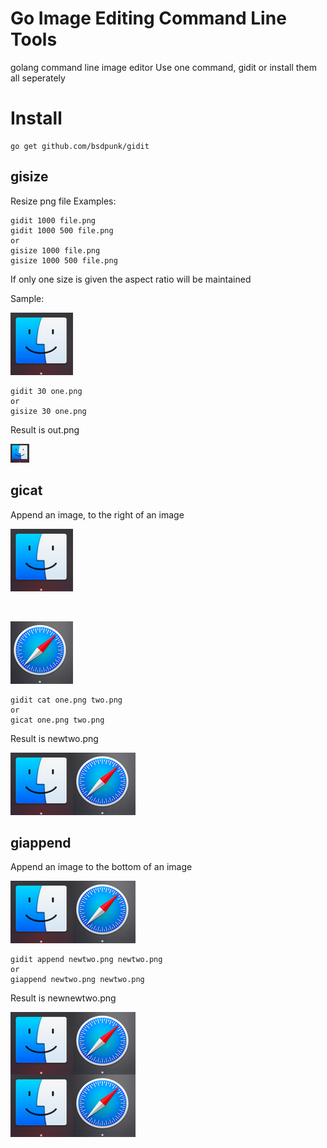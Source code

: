 # Go Image Editing Command Line Tools
golang command line image editor
Use one command, gidit or install them all seperately

# Install

```
go get github.com/bsdpunk/gidit
```


## gisize
Resize png file
Examples:
```
gidit 1000 file.png
gidit 1000 500 file.png
or
gisize 1000 file.png
gisize 1000 500 file.png
```
If only one size is given the aspect ratio will be maintained

Sample:

![out](one.png)

```
gidit 30 one.png
or
gisize 30 one.png
```

Result is out.png

![newone](newone.png)


## gicat
Append an image, to the right of an image


![one](one.png)


<br />


![two](two.png)



```
gidit cat one.png two.png
or
gicat one.png two.png
```
Result is newtwo.png 


![newtwo](newtwo.png)

## giappend
Append an image to the bottom of an image

![newtwo](newtwo.png)

```
gidit append newtwo.png newtwo.png
or
giappend newtwo.png newtwo.png
```

Result is newnewtwo.png

![newnewtwo](newnewtwo.png)


